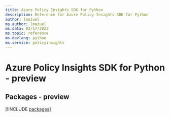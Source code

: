 ```yaml
---
title: Azure Policy Insights SDK for Python
description: Reference for Azure Policy Insights SDK for Python
author: lmazuel
ms.author: lmazuel
ms.data: 03/17/2023
ms.topic: reference
ms.devlang: python
ms.service: policyinsights
---
```

# Azure Policy Insights SDK for Python - preview
## Packages - preview
[!INCLUDE [packages](policy-insights-index.md)]